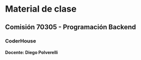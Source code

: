 # Material de clase
## Comisión 70305 - Programación Backend
### CoderHouse

#### Docente: Diego Polverelli